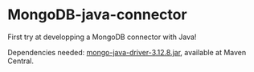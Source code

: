 # MongoDB-java-connector
First try at developping a MongoDB connector with Java!

Dependencies needed: [mongo-java-driver-3.12.8.jar](https://search.maven.org/artifact/org.mongodb/mongo-java-driver/3.12.8/jar), available at Maven Central.


